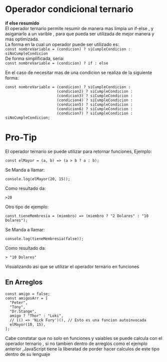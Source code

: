 # Operador condicional ternario

**if else resumido**  
El operador ternario permite resumir de manera mas limpia un if-else , y asiganarlo a un varible , para que pueda ser utilizada de mejor manera y mas optimizada.  
La forma en la cual un operador puede ser utilizado es:  
`const nombreVariable = (condicion) ? siCumpleCondicion : siNoCumpleCondicion`  
De forma simplificada, seria:  
`const nombreVariable = (condicion) ? if : else`  

En el caso de necesitar mas de una condicion se realiza de la siguiente forma: 
```
const nombreVariable = (condicion) ? siCumpleCondicion :
                       (condicion2) ? siCumpleCondicion :
                       (condicion3) ? siCumpleCondicion :
                       (condicion4) ? siCumpleCondicion :
                       (condicion5) ? siCumpleCondicion :
                       (condicion6) ? siCumpleCondicion :
                       (condicion7) ? siCumpleCondicion : siNoCumpleCondicion;
```

# Pro-Tip
El operador ternario se puede utilizar para retornar funciones, Ejemplo:  
```
const elMayor = (a, b) => (a > b ? a : b);
``` 
Se Manda a llamar:  
```
console.log(elMayor(20, 15));
```
Como resultado da:
```
>20
```
Otro tipo de ejemplo:
```
const tieneMembresia = (miembro) => (miembro ? "2 Dolares" : "10 Dolares");
```
Se Manda a llamar:  
```
console.log(tieneMembresia(false));
```
Como resultado da:
```
> "10 Dolares"
```
Visualizando asi que se utilizar el operador ternario en funciones  
  
## En Arreglos
```
const amigo = false;
const amigosArr = [
  "Peter",
  "Tony",
  "Dr.Stange",
  amigo ? "Thor" : "Loki",
  // (() => 'Nick Fury')(), // Esto es una funcion autoinvocada
  elMayor(10, 15),
];
```
Cabe constatar que no solo en funciones y vaiables se puede calcula con el operador ternario , si no tambien dentro de arreglos como el ejemplo anterior ,JavaScript tiene la liberatad de porder hacer calculos de este tipo dentro de su lenguaje


